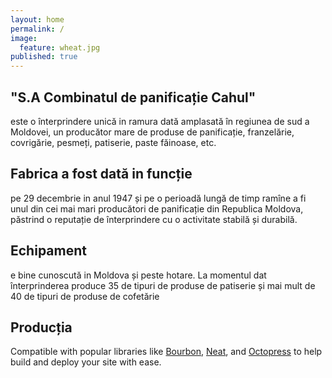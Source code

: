 ```yaml
---
layout: home
permalink: /
image: 
  feature: wheat.jpg
published: true
---
```


<div class="tiles">

<div class="tile">
  <h2 class="post-title">"S.A Combinatul de panificație Cahul"</h2>
  <p class="post-excerpt">este o înterprindere unică in ramura dată amplasată în regiunea de sud a Moldovei, un producător mare de produse de panificație, franzelărie, covrigărie, pesmeți, patiserie, paste făinoase, etc.</p>
</div><!-- /.tile -->

<div class="tile">
  <h2 class="post-title">Fabrica a fost dată in funcție</h2>
  <p class="post-excerpt">pe 29 decembrie in anul 1947 și pe o perioadă lungă de 
timp ramîne a fi unul din cei mai mari producători de panificație din Republica Moldova,
păstrind o reputație de înterprindere cu o activitate stabilă și durabilă.  </p>
</div><!-- /.tile -->

<div class="tile">
  <h2 class="post-title">Echipament</h2>
  <p class="post-excerpt">e bine cunoscută in Moldova și peste hotare. La momentul dat înterprinderea produce 35 de tipuri de produse de patiserie și mai mult de 40 de tipuri
de produse de cofetărie</p>
</div><!-- /.tile -->

<div class="tile">
  <h2 class="post-title">Producția</h2>
  <p class="post-excerpt">Compatible with popular libraries like <a href="http://bourbon.io">Bourbon</a>, <a href="http://neat.bourbon.io/">Neat</a>, and <a href="http://github.com/octopress/octopress">Octopress</a> to help build and deploy your site with ease.</p>
</div><!-- /.tile -->

</div><!-- /.tiles -->